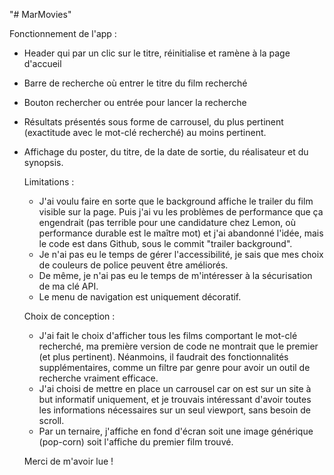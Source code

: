 "# MarMovies"

Fonctionnement de l'app : 
- Header qui par un clic sur le titre, réinitialise et ramène à la page d'accueil
- Barre de recherche où entrer le titre du film recherché
- Bouton rechercher ou entrée pour lancer la recherche
- Résultats présentés sous forme de carrousel, du plus pertinent (exactitude avec le mot-clé recherché) au moins pertinent.
- Affichage du poster, du titre, de la date de sortie, du réalisateur et du synopsis.

  Limitations :
  - J'ai voulu faire en sorte que le background affiche le trailer du film visible sur la page. Puis j'ai vu les problèmes de performance que ça engendrait (pas terrible pour une candidature chez Lemon, où performance durable est le maître mot) et j'ai abandonné l'idée, mais le code est dans Github, sous le commit "trailer background".
  - Je n'ai pas eu le temps de gérer l'accessibilité, je sais que mes choix de couleurs de police peuvent être améliorés.
  - De même, je n'ai pas eu le temps de m'intéresser à la sécurisation de ma clé API.
  - Le menu de navigation est uniquement décoratif.
 
  Choix de conception : 
  - J'ai fait le choix d'afficher tous les films comportant le mot-clé recherché, ma première version de code ne montrait que le premier (et plus pertinent). Néanmoins, il faudrait des fonctionnalités supplémentaires, comme un filtre par genre pour avoir un outil de recherche vraiment efficace.
  - J'ai choisi de mettre en place un carrousel car on est sur un site à but informatif uniquement, et je trouvais intéressant d'avoir toutes les informations nécessaires sur un seul viewport, sans besoin de scroll.
  - Par un ternaire, j'affiche en fond d'écran soit une image générique (pop-corn) soit l'affiche du premier film trouvé.
 
  Merci de m'avoir lue !

